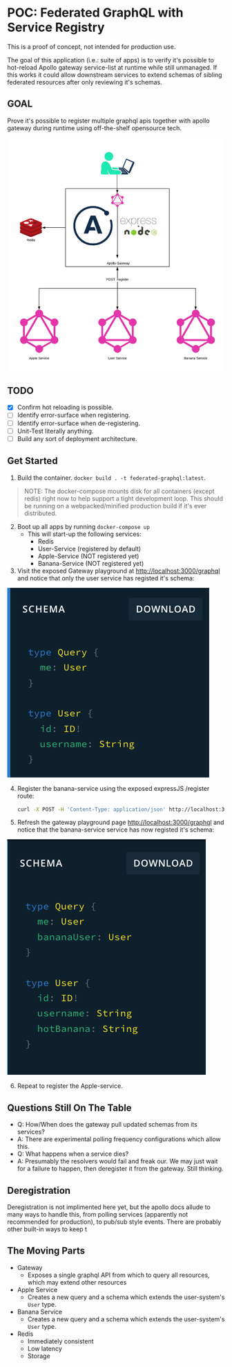 # POC: Federated GraphQL with Service Registry

This is a proof of concept, not intended for production use.

The goal of this application (i.e.: suite of apps) is to verify it's possible to hot-reload Apollo gateway service-list at runtime while still unmanaged. If this works it could allow downstream services to extend schemas of sibling federated resources after only reviewing it's schemas.

## GOAL

Prove it's possible to register multiple graphql apis together with apollo gateway during runtime using off-the-shelf opensource tech.

![architecture diagram](./assets/architecture.png)

## TODO

- [x] Confirm hot reloading is possible.
- [ ] Identify error-surface when registering.
- [ ] Identify error-surface when de-registering.
- [ ] Unit-Test literally anything.
- [ ] Build any sort of deployment architecture.

## Get Started

1. Build the container. `docker build . -t federated-graphql:latest`.

> NOTE: The docker-compose mounts disk for all containers (except redis) right now to help support a tight development loop. This should be running on a webpacked/minified production build if it's ever distributed.

2. Boot up all apps by running `docker-compose up`
    - This will start-up the following services:
      - Redis
      - User-Service (registered by default)
      - Apple-Service (NOT registered yet)
      - Banana-Service (NOT registered yet)
3. Visit the exposed Gateway playground at [http://localhost:3000/graphql](http://localhost:3000/graphql) and notice that only the user service has registed it's schema:

![only user](assets/gateway-playground.png)

4. Register the banana-service using the exposed expressJS /register route:

    ```bash
    curl -X POST -H 'Content-Type: application/json' http://localhost:3000/register -d '{"name":"banana-user","url":"http://banana-service:3000"}'
    ```

5. Refresh the gateway playground page [http://localhost:3000/graphql](http://localhost:3000/graphql) and notice that the banana-service service has now registed it's schema:

![also banana](assets/gateway-playground2.png)

6. Repeat to register the Apple-service.

## Questions Still On The Table

- Q: How/When does the gateway pull updated schemas from its services?
- A: There are experimental polling frequency configurations which allow this.
- Q: What happens when a service dies?
- A: Presumably the resolvers would fail and freak our. We may just wait for a failure to happen, then deregister it from the gateway. Still thinking.

## Deregistration

Deregistration is not implimented here yet, but the apollo docs allude to many ways to handle this, from polling services (apparently not recommended for production), to pub/sub style events. There are probably other built-in ways to keep t

## The Moving Parts

- Gateway
  - Exposes a single graphql API from which to query all resources, which may extend other resources
- Apple Service
  - Creates a new query and a schema which extends the user-system's `User` type.
- Banana Service
  - Creates a new query and a schema which extends the user-system's `User` type.
- Redis
  - Immediately consistent
  - Low latency
  - Storage
